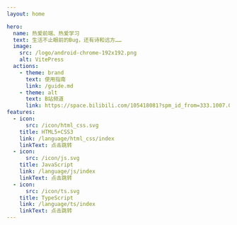 ```yaml
---
layout: home

hero:
  name: 热爱前端、热爱学习
  text: 生活不止眼前的Bug，还有诗和远方……
  image:
    src: /logo/android-chrome-192x192.png
    alt: VitePress
  actions:
    - theme: brand
      text: 使用指南
      link: /guide.md
    - theme: alt
      text: B站频道
      link: https://space.bilibili.com/105418081?spm_id_from=333.1007.0.0
features:
  - icon:
      src: /icon/html_css.svg
    title: HTML5+CSS3
    link: /language/html_css/index
    linkText: 点击跳转
  - icon:
      src: /icon/js.svg
    title: JavaScript
    link: /language/js/index
    linkText: 点击跳转
  - icon:
      src: /icon/ts.svg
    title: TypeScript
    link: /language/ts/index
    linkText: 点击跳转
---
```

